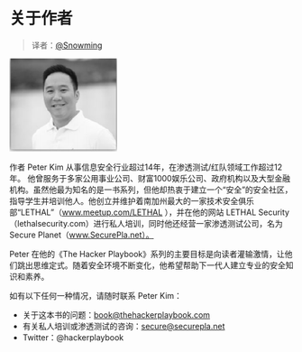 # 关于作者

> 译者：[@Snowming](https://github.com/Snowming04)

![](../images/introduction/author.PNG)<br>

作者 Peter Kim 从事信息安全行业超过14年，在渗透测试/红队领域工作超过12年。
他曾服务于多家公用事业公司、财富1000娱乐公司、政府机构以及大型金融机构。虽然他最为知名的是<The Hacker Playbook>一书系列，但他却热衷于建立一个“安全”的安全社区，指导学生并培训他人。他创立并维护着南加州最大的一家技术安全俱乐部“LETHAL”（www.meetup.com/LETHAL ），并在他的网站 LETHAL Security（lethalsecurity.com）进行私人培训，同时他还经营一家渗透测试公司，名为Secure Planet（www.SecurePla.net）。
 
Peter 在他的《The Hacker Playbook》系列的主要目标是向读者灌输激情，让他们跳出思维定式。随着安全环境不断变化，他希望帮助下一代人建立专业的安全知识和素养。

如有以下任何一种情况，请随时联系 Peter Kim：
- 关于这本书的问题：book@thehackerplaybook.com
- 有关私人培训或渗透测试的咨询：secure@securepla.net
- Twitter：@hackerplaybook













